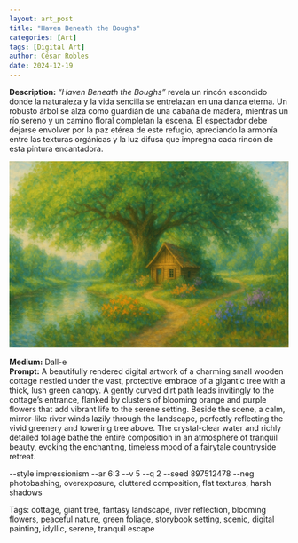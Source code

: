 ```yaml
---
layout: art_post
title: "Haven Beneath the Boughs"
categories: [Art]
tags: [Digital Art]
author: César Robles
date: 2024-12-19
---
```

**Description:** *“Haven Beneath the Boughs”* revela un rincón escondido donde la naturaleza y la vida sencilla se entrelazan en una danza eterna. Un robusto árbol se alza como guardián de una cabaña de madera, mientras un río sereno y un camino floral completan la escena. El espectador debe dejarse envolver por la paz etérea de este refugio, apreciando la armonía entre las texturas orgánicas y la luz difusa que impregna cada rincón de esta pintura encantadora.

![Haven Beneath the Boughs](/imag/digital_art/haven_beneath_the_boughs.jpg)

**Medium:** Dall-e\
**Prompt:** A beautifully rendered digital artwork of a charming small wooden cottage nestled under the vast, protective embrace of a gigantic tree with a thick, lush green canopy. A gently curved dirt path leads invitingly to the cottage’s entrance, flanked by clusters of blooming orange and purple flowers that add vibrant life to the serene setting. Beside the scene, a calm, mirror-like river winds lazily through the landscape, perfectly reflecting the vivid greenery and towering tree above. The crystal-clear water and richly detailed foliage bathe the entire composition in an atmosphere of tranquil beauty, evoking the enchanting, timeless mood of a fairytale countryside retreat.

--style impressionism --ar 6:3 --v 5 --q 2 --seed 897512478 --neg photobashing, overexposure, cluttered composition, flat textures, harsh shadows

Tags: cottage, giant tree, fantasy landscape, river reflection, blooming flowers, peaceful nature, green foliage, storybook setting, scenic, digital painting, idyllic, serene, tranquil escape